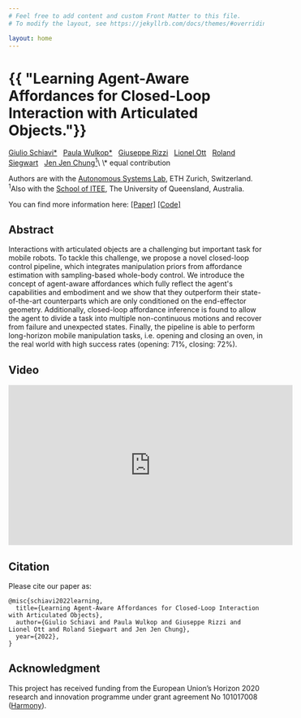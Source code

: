 ```yaml
---
# Feel free to add content and custom Front Matter to this file.
# To modify the layout, see https://jekyllrb.com/docs/themes/#overriding-theme-defaults

layout: home
---
```

<h1>{{ "Learning Agent-Aware Affordances for Closed-Loop Interaction with Articulated Objects."}}</h1>
<a href="https://asl.ethz.ch/the-lab/people/person-detail.MjY0OTk4.TGlzdC8xNTg0LDEyMDExMzk5Mjg=.html">Giulio Schiavi*</a> &nbsp; 
<a href="https://asl.ethz.ch/the-lab/people/person-detail.MjA0OTUz.TGlzdC8yMDMwLDEyMDExMzk5Mjg=.html">Paula Wulkop*</a> &nbsp; 
<a href="https://mavt.ethz.ch/people/person-detail.MjMyMjQy.TGlzdC81NTksLTE3MDY5NzgwMTc=.html">Giuseppe Rizzi</a> &nbsp; 
<a href="http://www.ott.ai/">Lionel Ott</a> &nbsp; 
<a href="https://asl.ethz.ch/the-lab/people/person-detail.Mjk5ODE=.TGlzdC8yMDI4LDEyMDExMzk5Mjg=.html">Roland Siegwart</a> &nbsp; 
<a href="http://jenjenchung.github.io/anthropomorphic/">Jen Jen Chung<sup>1</sup></a>\
\* equal contribution

Authors are with the [Autonomous Systems Lab](https://asl.ethz.ch), ETH Zurich, Switzerland.\
<sup>1</sup>Also with the [School of ITEE](https://itee.uq.edu.au/), The University of Queensland, Australia.

You can find more information here:
<a href="https://arxiv.org/abs/2209.05802">[Paper]</a> 
<a href="https://github.com/giuschio/agent_aware_affordances">[Code]</a> 
<br>

## Abstract
 Interactions with articulated objects are a challenging but important task for mobile robots. To tackle this challenge, we propose a novel closed-loop control pipeline, which integrates manipulation priors from affordance estimation with sampling-based whole-body control. We introduce the concept of agent-aware affordances which fully reflect the agent's capabilities and embodiment and we show that they outperform their state-of-the-art counterparts which are only conditioned on the end-effector geometry. Additionally, closed-loop affordance inference is found to allow the agent to divide a task into multiple non-continuous motions and recover from failure and unexpected states. Finally, the pipeline is able to perform long-horizon mobile manipulation tasks, i.e. opening and closing an oven, in the real world with high success rates (opening: 71%, closing: 72%).

## Video

<iframe width="560" height="315" src="https://www.youtube.com/embed/A_v5GPFaLwU" title="YouTube video player" frameborder="0" allow="autoplay; picture-in-picture" allowfullscreen></iframe>
<br>

## Citation
Please cite our paper as:
```
@misc{schiavi2022learning,
  title={Learning Agent-Aware Affordances for Closed-Loop Interaction with Articulated Objects},
  author={Giulio Schiavi and Paula Wulkop and Giuseppe Rizzi and Lionel Ott and Roland Siegwart and Jen Jen Chung},
  year={2022},
}
```

## Acknowledgment
This project has received funding from the European Union’s Horizon 2020 research and innovation programme under grant agreement No 101017008 ([Harmony](https://harmony-eu.org/)).